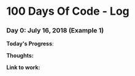 # 100 Days Of Code - Log

### Day 0: July 16, 2018 (Example 1)

**Today's Progress**: 

**Thoughts:** 

**Link to work:** 

